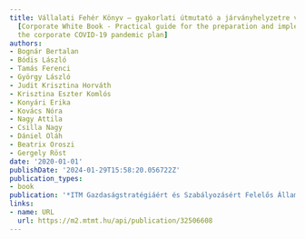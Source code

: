 ```yaml
---
title: Vállalati Fehér Könyv – gyakorlati útmutató a járványhelyzetre való felkészüléshez
  [Corporate White Book - Practical guide for the preparation and implementation of
  the corporate COVID-19 pandemic plan]
authors:
- Bognár Bertalan
- Bódis László
- Tamás Ferenci
- György László
- Judit Krisztina Horváth
- Krisztina Eszter Komlós
- Konyári Erika
- Kovács Nóra
- Nagy Attila
- Csilla Nagy
- Dániel Oláh
- Beatrix Oroszi
- Gergely Röst
date: '2020-01-01'
publishDate: '2024-01-29T15:58:20.056722Z'
publication_types:
- book
publication: '*ITM Gazdaságstratégiáért és Szabályozásért Felelős Államtitkárság*'
links:
- name: URL
  url: https://m2.mtmt.hu/api/publication/32506608
---
```

